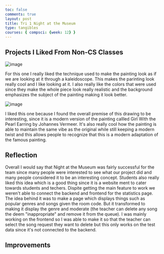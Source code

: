 ```yaml
---
toc: false
comments: true
layout: post
title: Tri 1 Night at the Museum
type: tangibles
courses: { compsci: {week: 12} }
---
```


## Projects I Liked From Non-CS Classes

![image](https://github.com/Ishi-Singh/AP-CSA/assets/82348259/50596d71-6c00-48c0-b548-0709d1e53613)

For this one I really liked the technique used to make the painting look as if we are looking at it through a kaleidoscope. This makes the parinting look really cool and I like looking at it. I also really like the colors that were used since they make the whole piece look really realistic and the background emphasizes the subject of the painting making it look better.

![image](https://github.com/Ishi-Singh/AP-CSA/assets/82348259/0d05a608-09a9-4086-bc85-eefe07e8b858)

I liked this one because I found the overall premise of this drawing to be interesting, since it is a modern version of the painting callled Girl With the Pearl Earring by Johannes Vermeer. It's also really cool how the painting is able to maintain the same vibe as the original while still keeping a modern twist and this allows people to recognize that this is a modern adaptation of the famous painting.

## Reflection

Overall I would say that Night at the Museum was fairly successful for the team since many people were interested to see what our project did and many people considered it to be an interesting concept. Students also really liked this idea which is a good thing since it is a website ment to cater towards students and techers. Dispite getting the main feature to work we weren't able to connect the backend and frontend for the statistics page. The idea behind it was to make a page which displays things such as popular genres and songs given the room code. But it transformed to making it display the genre and moderate (the teacher can delete any song the deem "inappropriate" and remove it from the queue). I was mainly working on the frontend so I was able to make it so that the teacher can select the song request they want to delete but this only works on the test data since it's not connected to the backend.

## Improvements

